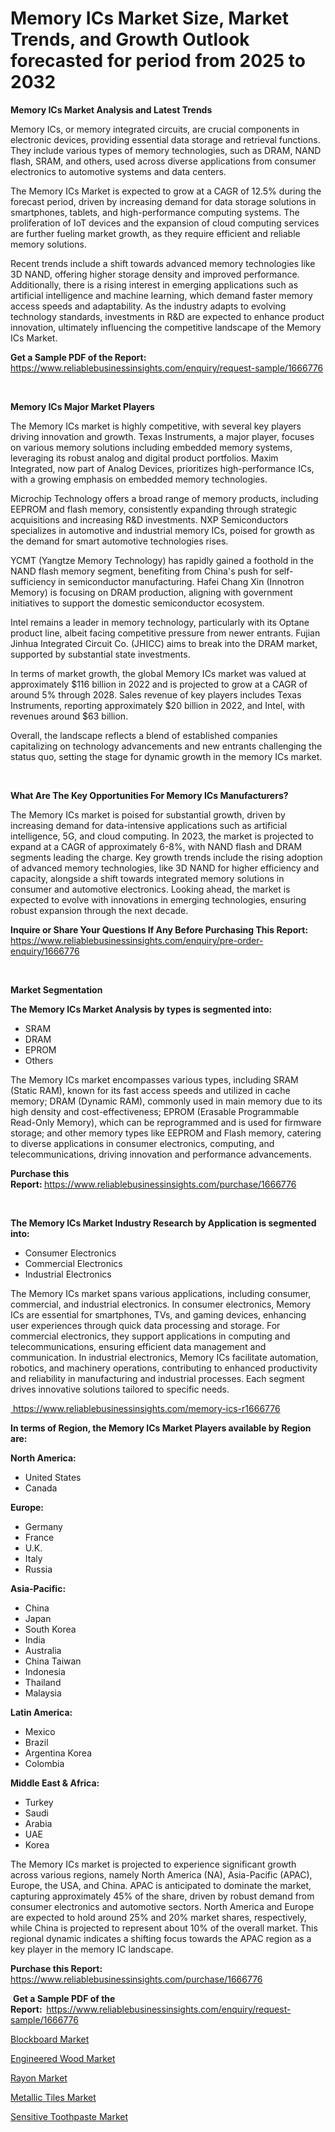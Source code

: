 <p><h1>Memory ICs Market Size, Market Trends, and Growth Outlook forecasted for period from 2025 to 2032</h1></p><p><strong>Memory ICs Market Analysis and Latest Trends</strong></p>
<p><p>Memory ICs, or memory integrated circuits, are crucial components in electronic devices, providing essential data storage and retrieval functions. They include various types of memory technologies, such as DRAM, NAND flash, SRAM, and others, used across diverse applications from consumer electronics to automotive systems and data centers.</p><p>The Memory ICs Market is expected to grow at a CAGR of 12.5% during the forecast period, driven by increasing demand for data storage solutions in smartphones, tablets, and high-performance computing systems. The proliferation of IoT devices and the expansion of cloud computing services are further fueling market growth, as they require efficient and reliable memory solutions. </p><p>Recent trends include a shift towards advanced memory technologies like 3D NAND, offering higher storage density and improved performance. Additionally, there is a rising interest in emerging applications such as artificial intelligence and machine learning, which demand faster memory access speeds and adaptability. As the industry adapts to evolving technology standards, investments in R&D are expected to enhance product innovation, ultimately influencing the competitive landscape of the Memory ICs Market.</p></p>
<p><strong>Get a Sample PDF of the Report:&nbsp;</strong> <a href="https://www.reliablebusinessinsights.com/enquiry/request-sample/1666776?utm_campaign=100&utm_medium=2&utm_source=Github&utm_content=ia&utm_term=06032025&utm_id=memory-ics">https://www.reliablebusinessinsights.com/enquiry/request-sample/1666776</a></p>
<p>&nbsp;</p>
<p><strong>Memory ICs Major Market Players</strong></p>
<p><p>The Memory ICs market is highly competitive, with several key players driving innovation and growth. Texas Instruments, a major player, focuses on various memory solutions including embedded memory systems, leveraging its robust analog and digital product portfolios. Maxim Integrated, now part of Analog Devices, prioritizes high-performance ICs, with a growing emphasis on embedded memory technologies.</p><p>Microchip Technology offers a broad range of memory products, including EEPROM and flash memory, consistently expanding through strategic acquisitions and increasing R&D investments. NXP Semiconductors specializes in automotive and industrial memory ICs, poised for growth as the demand for smart automotive technologies rises.</p><p>YCMT (Yangtze Memory Technology) has rapidly gained a foothold in the NAND flash memory segment, benefiting from China's push for self-sufficiency in semiconductor manufacturing. Hafei Chang Xin (Innotron Memory) is focusing on DRAM production, aligning with government initiatives to support the domestic semiconductor ecosystem.</p><p>Intel remains a leader in memory technology, particularly with its Optane product line, albeit facing competitive pressure from newer entrants. Fujian Jinhua Integrated Circuit Co. (JHICC) aims to break into the DRAM market, supported by substantial state investments.</p><p>In terms of market growth, the global Memory ICs market was valued at approximately $116 billion in 2022 and is projected to grow at a CAGR of around 5% through 2028. Sales revenue of key players includes Texas Instruments, reporting approximately $20 billion in 2022, and Intel, with revenues around $63 billion.</p><p>Overall, the landscape reflects a blend of established companies capitalizing on technology advancements and new entrants challenging the status quo, setting the stage for dynamic growth in the memory ICs market.</p></p>
<p>&nbsp;</p>
<p><strong>What Are The Key Opportunities For Memory ICs Manufacturers?</strong></p>
<p><p>The Memory ICs market is poised for substantial growth, driven by increasing demand for data-intensive applications such as artificial intelligence, 5G, and cloud computing. In 2023, the market is projected to expand at a CAGR of approximately 6-8%, with NAND flash and DRAM segments leading the charge. Key growth trends include the rising adoption of advanced memory technologies, like 3D NAND for higher efficiency and capacity, alongside a shift towards integrated memory solutions in consumer and automotive electronics. Looking ahead, the market is expected to evolve with innovations in emerging technologies, ensuring robust expansion through the next decade.</p></p>
<p><strong>Inquire or Share Your Questions If Any Before Purchasing This Report:</strong> <a href="https://www.reliablebusinessinsights.com/enquiry/pre-order-enquiry/1666776?utm_campaign=100&utm_medium=2&utm_source=Github&utm_content=ia&utm_term=06032025&utm_id=memory-ics">https://www.reliablebusinessinsights.com/enquiry/pre-order-enquiry/1666776</a></p>
<p>&nbsp;</p>
<p><strong>Market Segmentation</strong></p>
<p><strong>The Memory ICs Market Analysis by types is segmented into:</strong></p>
<p><ul><li>SRAM</li><li>DRAM</li><li>EPROM</li><li>Others</li></ul></p>
<p><p>The Memory ICs market encompasses various types, including SRAM (Static RAM), known for its fast access speeds and utilized in cache memory; DRAM (Dynamic RAM), commonly used in main memory due to its high density and cost-effectiveness; EPROM (Erasable Programmable Read-Only Memory), which can be reprogrammed and is used for firmware storage; and other memory types like EEPROM and Flash memory, catering to diverse applications in consumer electronics, computing, and telecommunications, driving innovation and performance advancements.</p></p>
<p><strong>Purchase this Report:&nbsp;</strong><a href="https://www.reliablebusinessinsights.com/purchase/1666776?utm_campaign=100&utm_medium=2&utm_source=Github&utm_content=ia&utm_term=06032025&utm_id=memory-ics">https://www.reliablebusinessinsights.com/purchase/1666776</a></p>
<p>&nbsp;</p>
<p><strong>The Memory ICs Market Industry Research by Application is segmented into:</strong></p>
<p><ul><li>Consumer Electronics</li><li>Commercial Electronics</li><li>Industrial Electronics</li></ul></p>
<p><p>The Memory ICs market spans various applications, including consumer, commercial, and industrial electronics. In consumer electronics, Memory ICs are essential for smartphones, TVs, and gaming devices, enhancing user experiences through quick data processing and storage. For commercial electronics, they support applications in computing and telecommunications, ensuring efficient data management and communication. In industrial electronics, Memory ICs facilitate automation, robotics, and machinery operations, contributing to enhanced productivity and reliability in manufacturing and industrial processes. Each segment drives innovative solutions tailored to specific needs.</p></p>
<p><a href="https://www.reliablebusinessinsights.com/memory-ics-r1666776?utm_campaign=100&utm_medium=2&utm_source=Github&utm_content=ia&utm_term=06032025&utm_id=memory-ics">&nbsp;https://www.reliablebusinessinsights.com/memory-ics-r1666776</a></p>
<p><strong>In terms of Region, the Memory ICs Market Players available by Region are:</strong></p>
<p>
    <p> <strong> North America: </strong>
        <ul>
            <li>United States</li>
            <li>Canada</li>
        </ul>
        </p> 
    <p> <strong> Europe: </strong>
        <ul>
            <li>Germany</li>
            <li>France</li>
            <li>U.K.</li>
            <li>Italy</li>
            <li>Russia</li>
        </ul>
        </p> 
    <p> <strong> Asia-Pacific: </strong>
        <ul>
            <li>China</li>
            <li>Japan</li>
            <li>South Korea</li>
            <li>India</li>
            <li>Australia</li>
            <li>China Taiwan</li>
            <li>Indonesia</li>
            <li>Thailand</li>
            <li>Malaysia</li>
        </ul>
        </p> 
    <p> <strong> Latin America: </strong>
        <ul>
            <li>Mexico</li>
            <li>Brazil</li>
            <li>Argentina Korea</li>
            <li>Colombia</li>
        </ul>
        </p> 
    <p> <strong> Middle East & Africa: </strong>
        <ul>
            <li>Turkey</li>
            <li>Saudi</li>
            <li>Arabia</li>
            <li>UAE</li>
            <li>Korea</li>
        </ul>
    </p>
    </p>
<p><p>The Memory ICs market is projected to experience significant growth across various regions, namely North America (NA), Asia-Pacific (APAC), Europe, the USA, and China. APAC is anticipated to dominate the market, capturing approximately 45% of the share, driven by robust demand from consumer electronics and automotive sectors. North America and Europe are expected to hold around 25% and 20% market shares, respectively, while China is projected to represent about 10% of the overall market. This regional dynamic indicates a shifting focus towards the APAC region as a key player in the memory IC landscape.</p></p>
<p><strong>Purchase this Report: </strong><a href="https://www.reliablebusinessinsights.com/purchase/1666776?utm_campaign=100&utm_medium=2&utm_source=Github&utm_content=ia&utm_term=06032025&utm_id=memory-ics">https://www.reliablebusinessinsights.com/purchase/1666776</a></p>
<p>&nbsp;<strong>Get a Sample PDF of the Report:&nbsp;&nbsp;</strong><a href="https://www.reliablebusinessinsights.com/enquiry/request-sample/1666776?utm_campaign=100&utm_medium=2&utm_source=Github&utm_content=ia&utm_term=06032025&utm_id=memory-ics">https://www.reliablebusinessinsights.com/enquiry/request-sample/1666776</a></p>
<p><strong></strong></p>
<p><p><a href="https://github.com/beyeagamizjp/Market-Research-Report-List-1/blob/main/blockboard-market.md?utm_campaign=100&utm_medium=2&utm_source=Github&utm_content=ia&utm_term=06032025&utm_id=memory-ics">Blockboard Market</a></p><p><a href="https://github.com/sutrejaron/Market-Research-Report-List-1/blob/main/engineered-wood-market.md?utm_campaign=100&utm_medium=2&utm_source=Github&utm_content=ia&utm_term=06032025&utm_id=memory-ics">Engineered Wood Market</a></p><p><a href="https://github.com/naingbiner7i/Market-Research-Report-List-1/blob/main/rayon-market.md?utm_campaign=100&utm_medium=2&utm_source=Github&utm_content=ia&utm_term=06032025&utm_id=memory-ics">Rayon Market</a></p><p><a href="https://github.com/baatetoshda/Market-Research-Report-List-1/blob/main/metallic-tiles-market.md?utm_campaign=100&utm_medium=2&utm_source=Github&utm_content=ia&utm_term=06032025&utm_id=memory-ics">Metallic Tiles Market</a></p><p><a href="https://github.com/siwerhommer97/Market-Research-Report-List-1/blob/main/sensitive-toothpaste-market.md?utm_campaign=100&utm_medium=2&utm_source=Github&utm_content=ia&utm_term=06032025&utm_id=memory-ics">Sensitive Toothpaste Market</a></p></p>